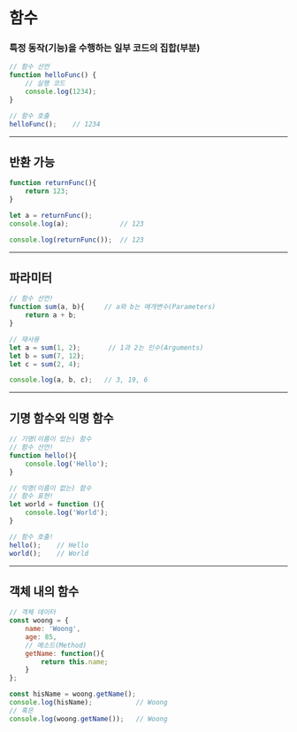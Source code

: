 # 함수

### 특정 동작(기능)을 수행하는 일부 코드의 집합(부분)

```JavaScript
// 함수 선언
function helloFunc() {
    // 실행 코드
    console.log(1234);
}

// 함수 호출
helloFunc();    // 1234
```

---

## 반환 가능

```JavaScript
function returnFunc(){
    return 123;
}

let a = returnFunc();
console.log(a);             // 123

console.log(returnFunc());  // 123
```

---

## 파라미터

```JavaScript
// 함수 선언!
function sum(a, b){     // a와 b는 매개변수(Parameters)
    return a + b;
}

// 재사용
let a = sum(1, 2);       // 1과 2는 인수(Arguments)
let b = sum(7, 12);
let c = sum(2, 4);

console.log(a, b, c);   // 3, 19, 6
```

---

## 기명 함수와 익명 함수

```JavaScript
// 기명(이름이 있는) 함수
// 함수 선언!
function hello(){
    console.log('Hello');
}

// 익명(이름이 없는) 함수
// 함수 표현!
let world = function (){
    console.log('World');
}

// 함수 호출!
hello();    // Hello
world();    // World
```

---

## 객체 내의 함수

```JavaScript
// 객체 데이터
const woong = {
    name: 'Woong',
    age: 85,
    // 메소드(Method)
    getName: function(){
        return this.name;
    }
};

const hisName = woong.getName();
console.log(hisName);           // Woong
// 혹은
console.log(woong.getName());   // Woong
```
